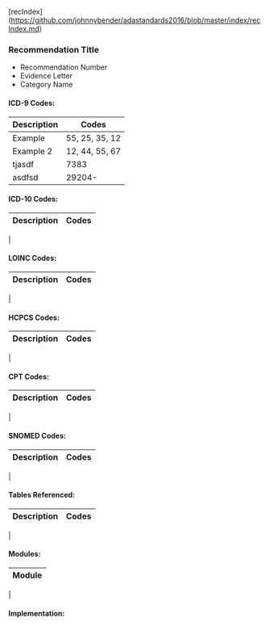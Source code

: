 [recIndex] (https://github.com/johnnybender/adastandards2016/blob/master/index/recIndex.md)

### **Recommendation Title**
* Recommendation Number
* Evidence Letter
* Category Name

#### ICD-9 Codes:

Description | Codes
----------- | -----
Example | 55, 25, 35, 12
Example 2 | 12, 44, 55, 67
tjasdf | 7383
asdfsd | 29204-

#### ICD-10 Codes:

Description | Codes
----------- | -----
|

#### LOINC Codes:

Description | Codes
----------- | -----
|

#### HCPCS Codes:

Description | Codes
----------- | -----
|

#### CPT Codes:

Description | Codes
----------- | -----
|

#### SNOMED Codes:

Description | Codes
----------- | -----
|
#### Tables Referenced:

Description | Codes
----------- | -----
|

#### Modules:

Module |
------ |
|

#### Implementation:
